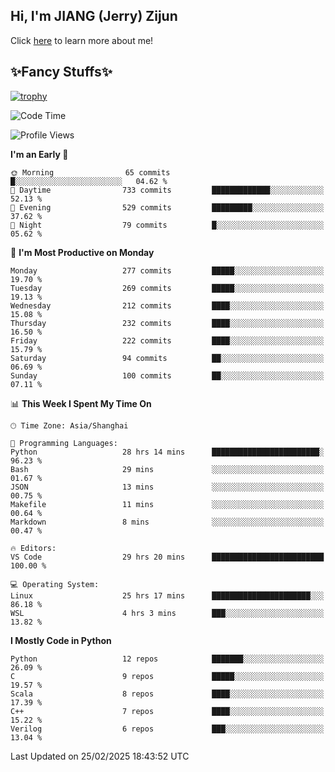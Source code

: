 ## Hi, I'm JIANG (Jerry) Zijun

Click [here](https://jzjerry.github.io/about/) to learn more about me!

## ✨Fancy Stuffs✨
[![trophy](https://github-profile-trophy.vercel.app/?username=jzjerry&theme=onedark)](https://github.com/ryo-ma/github-profile-trophy)
<!--START_SECTION:waka-->
![Code Time](http://img.shields.io/badge/Code%20Time-1%2C067%20hrs%2023%20mins-blue)

![Profile Views](http://img.shields.io/badge/Profile%20Views-0-blue)

**I'm an Early 🐤** 

```text
🌞 Morning                65 commits          █░░░░░░░░░░░░░░░░░░░░░░░░   04.62 % 
🌆 Daytime                733 commits         █████████████░░░░░░░░░░░░   52.13 % 
🌃 Evening                529 commits         █████████░░░░░░░░░░░░░░░░   37.62 % 
🌙 Night                  79 commits          █░░░░░░░░░░░░░░░░░░░░░░░░   05.62 % 
```
📅 **I'm Most Productive on Monday** 

```text
Monday                   277 commits         █████░░░░░░░░░░░░░░░░░░░░   19.70 % 
Tuesday                  269 commits         █████░░░░░░░░░░░░░░░░░░░░   19.13 % 
Wednesday                212 commits         ████░░░░░░░░░░░░░░░░░░░░░   15.08 % 
Thursday                 232 commits         ████░░░░░░░░░░░░░░░░░░░░░   16.50 % 
Friday                   222 commits         ████░░░░░░░░░░░░░░░░░░░░░   15.79 % 
Saturday                 94 commits          ██░░░░░░░░░░░░░░░░░░░░░░░   06.69 % 
Sunday                   100 commits         ██░░░░░░░░░░░░░░░░░░░░░░░   07.11 % 
```


📊 **This Week I Spent My Time On** 

```text
🕑︎ Time Zone: Asia/Shanghai

💬 Programming Languages: 
Python                   28 hrs 14 mins      ████████████████████████░   96.23 % 
Bash                     29 mins             ░░░░░░░░░░░░░░░░░░░░░░░░░   01.67 % 
JSON                     13 mins             ░░░░░░░░░░░░░░░░░░░░░░░░░   00.75 % 
Makefile                 11 mins             ░░░░░░░░░░░░░░░░░░░░░░░░░   00.64 % 
Markdown                 8 mins              ░░░░░░░░░░░░░░░░░░░░░░░░░   00.47 % 

🔥 Editors: 
VS Code                  29 hrs 20 mins      █████████████████████████   100.00 % 

💻 Operating System: 
Linux                    25 hrs 17 mins      ██████████████████████░░░   86.18 % 
WSL                      4 hrs 3 mins        ███░░░░░░░░░░░░░░░░░░░░░░   13.82 % 
```

**I Mostly Code in Python** 

```text
Python                   12 repos            ███████░░░░░░░░░░░░░░░░░░   26.09 % 
C                        9 repos             █████░░░░░░░░░░░░░░░░░░░░   19.57 % 
Scala                    8 repos             ████░░░░░░░░░░░░░░░░░░░░░   17.39 % 
C++                      7 repos             ████░░░░░░░░░░░░░░░░░░░░░   15.22 % 
Verilog                  6 repos             ███░░░░░░░░░░░░░░░░░░░░░░   13.04 % 
```




 Last Updated on 25/02/2025 18:43:52 UTC
<!--END_SECTION:waka-->
